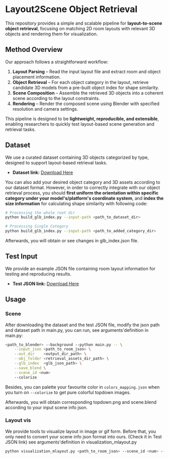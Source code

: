 # Layout2Scene Object Retrieval

This repository provides a simple and scalable pipeline for **layout-to-scene object retrieval**, focusing on matching 2D room layouts with relevant 3D objects and rendering them for visualization.

## Method Overview

Our approach follows a straightforward workflow:

1. **Layout Parsing** – Read the input layout file and extract room and object placement information.
2. **Object Retrieval** – For each object category in the layout, retrieve candidate 3D models from a pre-built object index for shape similarity.
3. **Scene Composition** – Assemble the retrieved 3D objects into a coherent scene according to the layout constraints.
4. **Rendering** – Render the composed scene using Blender with specified resolution and camera settings.

This pipeline is designed to be **lightweight, reproducible, and extensible**, enabling researchers to quickly test layout-based scene generation and retrieval tasks.

## Dataset

We use a curated dataset containing 3D objects categorized by type, designed to support layout-based retrieval tasks. 

- **Dataset link:** [Download Here](https://pan.baidu.com/s/1Xxopue8EjIelQxhDkSoK6Q?pwd=p4cj)

You can also add your desired object category and 3D assets according to our dataset format. However, in order to correctly integrate with our object retrieval process, you should **first uniform the orientation within specific category under your model's/platform's coordinate system**, and **index the size information** for calculating shape similarity with following code:

```bash
# Processing the whole root dir
python build_glb_index.py --input-path <path_to_dataset_dir>

# Processing Single Category
python build_glb_index.py --input-path <path_to_added_category_dir>
```
Afterwards, you will obtain or see changes in glb_index.json file.

## Test Input

We provide an example JSON file containing room layout information for testing and reproducing results.

- **Test JSON link:** [Download Here](https://pan.baidu.com/s/1qW1-OXeabD8Uf3z9QCZCHA?pwd=9sx2)

## Usage

### Scene
After downloading the dataset and the test JSON file, modify the json path and dataset path in main.py, you can run, see arguments'definition in main.py:

```bash
<path_to_blender> --background --python main.py -- \
    --input_json <path_to_room_json> \
    --out_dir    <output_dir_path> \
    --obj_folder <retrieval_assets_dir_path> \
    --glb_index  <glb_json_path> \
    --save_blend \
    --scene_id <num>
    --colorize
```
Besides, you can palette your favourite color in `colors_mapping.json` when you turn on  `--colorize` to get pure colorful topdown images.

Afterwards, you will obtain corresponding topdown.png and scene.blend according to your input scene info json.

### Layout vis
We provide tools to visualize layout in image or gif form. Before that, you only need to convert your scene info json format into ours. (Check it in Test JSON link)
see arguments'definition in visualization_mlayout.py
```bash
python visualization_mlayout.py <path_to_room_json> --scene_id <num> --label_small --small_thresh <num> --flipover --azimuth_offset <num>
```





